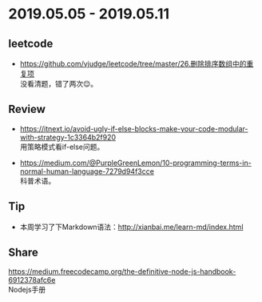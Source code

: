 # 2019.05.05 - 2019.05.11

## leetcode
* https://github.com/vjudge/leetcode/tree/master/26.删除排序数组中的重复项  
没看清题，错了两次😌。

## Review
* https://itnext.io/avoid-ugly-if-else-blocks-make-your-code-modular-with-strategy-1c3364b2f920  
用策略模式看if-else问题。

* https://medium.com/@PurpleGreenLemon/10-programming-terms-in-normal-human-language-7279d94f3cce  
科普术语。

## Tip
* 本周学习了下Markdown语法：http://xianbai.me/learn-md/index.html

## Share
https://medium.freecodecamp.org/the-definitive-node-js-handbook-6912378afc6e  
Nodejs手册
